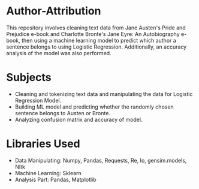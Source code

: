 # Author-Attribution
This repository involves cleaning text data from Jane Austen's Pride and Prejudice e-book and Charlotte Bronte's Jane Eyre: An Autobiography e-book, then using a machine learning model to predict which author a sentence belongs to using Logistic Regression. Additionally, an accuracy analysis of the model was also performed.

# Subjects

- Cleaning and tokenizing text data and manipulating the data for Logistic Regression Model.
- Building ML model and predicting whether the randomly chosen sentence belongs to Austen or Bronte.
- Analyzing confusion matrix and accuracy of model.

# Libraries Used

- Data Manipulating: Numpy, Pandas, Requests, Re, Io, gensim.models, Nltk
- Machine Learning: Sklearn
- Analysis Part: Pandas, Matplotlib

